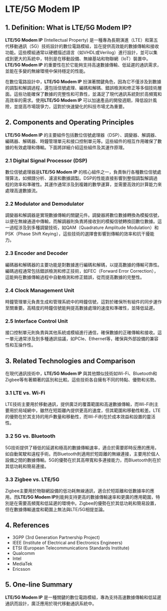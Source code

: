 # LTE/5G Modem IP

## 1. Definition: What is **LTE/5G Modem IP**?
**LTE/5G Modem IP** (Intellectual Property) 是一種專為長期演進（LTE）和第五代移動通訊（5G）技術設計的數位電路模組，旨在提供高效能的數據傳輸和接收功能。這些模組通常以硬體描述語言（如VHDL或Verilog）進行設計，並可以集成到更大的系統中，特別是在移動設備、無線基站和物聯網（IoT）裝置中。**LTE/5G Modem IP** 的重要性在於它能夠支持高速數據傳輸、低延遲的通訊需求，並能在多變的無線環境中保持穩定的性能。

在數位電路設計中，**LTE/5G Modem IP** 扮演著關鍵角色，因為它不僅涉及到數據的調製和解調過程，還包括信號處理、編碼和解碼、錯誤檢測和修正等多個技術層面。這些功能確保了數據的完整性和可靠性，並滿足了現代通訊系統對於高頻寬和高效率的需求。使用**LTE/5G Modem IP** 可以加速產品的開發週期，降低設計風險，並提高市場競爭力，這對於快速變化的科技市場尤為重要。

## 2. Components and Operating Principles
**LTE/5G Modem IP** 的主要組件包括數位信號處理器（DSP）、調變器、解調器、編碼器、解碼器、時鐘管理單元和接口控制單元等。這些組件的相互作用確保了數據的有效處理和傳輸。下面將詳細介紹這些組件及其運作原理。

### 2.1 Digital Signal Processor (DSP)
數位信號處理器是**LTE/5G Modem IP** 的核心組件之一，負責執行各種數位信號處理算法，如頻譜分析、濾波和數據調製。DSP的性能直接影響到整個調製解調過程的效率和準確性。其運作通常涉及到複雜的數學運算，並需要高效的計算能力來處理高速數據流。

### 2.2 Modulator and Demodulator
調變器和解調器是實現數據傳輸的關鍵元件。調變器將數位數據轉換為模擬信號，以便在無線通道中傳輸，而解調器則負責將接收到的模擬信號轉換回數位數據。這一過程涉及到多種調變技術，如QAM（Quadrature Amplitude Modulation）和PSK（Phase Shift Keying），這些技術的選擇會影響到傳輸的效率和抗干擾能力。

### 2.3 Encoder and Decoder
編碼器和解碼器的主要功能是對數據進行編碼和解碼，以提高數據的傳輸可靠性。編碼過程通常包括錯誤檢測和修正技術，如FEC（Forward Error Correction），這能夠在數據傳輸過程中自動檢測和修正錯誤，從而提高數據的完整性。

### 2.4 Clock Management Unit
時鐘管理單元負責生成和管理系統中的時鐘信號，這對於確保所有組件的同步運作至關重要。高精度的時鐘信號能夠提高數據處理的速度和準確性，並降低延遲。

### 2.5 Interface Control Unit
接口控制單元則負責與其他系統或模組進行通信，確保數據的正確傳輸和接收。這一單元通常涉及到多種通訊協議，如PCIe、Ethernet等，確保與外部設備的兼容性和互操作性。

## 3. Related Technologies and Comparison
在現代通訊技術中，**LTE/5G Modem IP** 與其他類似技術如Wi-Fi、Bluetooth和Zigbee等有著顯著的區別和比較。這些技術各自擁有不同的特點、優勢和劣勢。

### 3.1 LTE vs. Wi-Fi
LTE技術主要用於移動通訊，提供廣泛的覆蓋範圍和高速數據傳輸，而Wi-Fi則主要用於局域網中，雖然在短距離內提供更高的速度，但其範圍和移動性較差。LTE的優勢在於其支持的用戶數量和移動性，而Wi-Fi則在於成本效益和設置的靈活性。

### 3.2 5G vs. Bluetooth
5G技術提供了極低的延遲和極高的數據傳輸速率，適合於需要即時反應的應用，如自動駕駛和遠程手術。而Bluetooth則適用於短距離的無線連接，主要用於個人設備之間的數據傳輸。5G的優勢在於其高帶寬和多連接能力，而Bluetooth則在於其低功耗和簡易連接。

### 3.3 Zigbee vs. LTE/5G
Zigbee主要用於物聯網設備的低功耗無線通訊，適合於短距離和低數據率的應用。而**LTE/5G Modem IP**則能夠支持更高的數據傳輸速率和更廣的應用範圍，特別是在需要高頻寬和低延遲的環境中。Zigbee的優勢在於其低功耗和簡易設置，但在數據傳輸速度和範圍上無法與LTE/5G相提並論。

## 4. References
- 3GPP (3rd Generation Partnership Project)
- IEEE (Institute of Electrical and Electronics Engineers)
- ETSI (European Telecommunications Standards Institute)
- Qualcomm
- Intel
- MediaTek
- Ericsson

## 5. One-line Summary
**LTE/5G Modem IP** 是一種關鍵的數位電路模組，專為支持高速數據傳輸和低延遲通訊而設計，廣泛應用於現代移動通訊系統中。